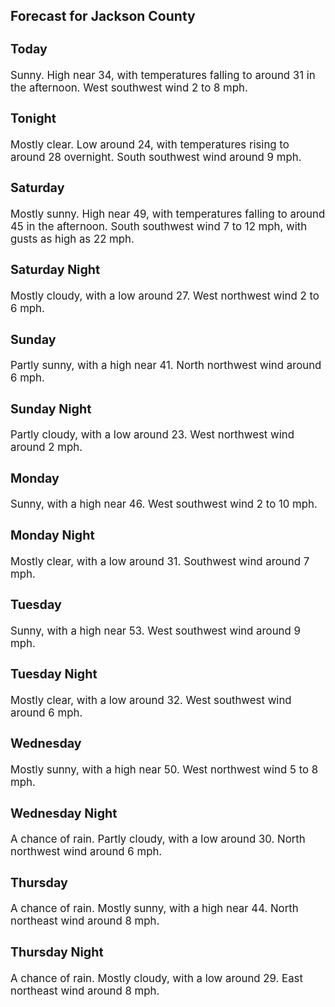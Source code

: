 <div>
   <h2>Forecast for Jackson County</h2>
   <p>
      <div style="font-size:120%">
         <h3>Today</h3>Sunny. High near 34, with temperatures falling to around 31 in the afternoon. West southwest wind 2 to 8 mph.<br></div>
   </p>
   <p>
      <div style="font-size:120%">
         <h3>Tonight</h3>Mostly clear. Low around 24, with temperatures rising to around 28 overnight. South southwest wind around 9 mph.<br></div>
   </p>
   <p>
      <div style="font-size:120%">
         <h3>Saturday</h3>Mostly sunny. High near 49, with temperatures falling to around 45 in the afternoon. South southwest wind 7 to 12 mph, with
         gusts as high as 22 mph.<br></div>
   </p>
   <p>
      <div style="font-size:120%">
         <h3>Saturday Night</h3>Mostly cloudy, with a low around 27. West northwest wind 2 to 6 mph.<br></div>
   </p>
   <p>
      <div style="font-size:120%">
         <h3>Sunday</h3>Partly sunny, with a high near 41. North northwest wind around 6 mph.<br></div>
   </p>
   <p>
      <div style="font-size:120%">
         <h3>Sunday Night</h3>Partly cloudy, with a low around 23. West northwest wind around 2 mph.<br></div>
   </p>
   <p>
      <div style="font-size:120%">
         <h3>Monday</h3>Sunny, with a high near 46. West southwest wind 2 to 10 mph.<br></div>
   </p>
   <p>
      <div style="font-size:120%">
         <h3>Monday Night</h3>Mostly clear, with a low around 31. Southwest wind around 7 mph.<br></div>
   </p>
   <p>
      <div style="font-size:120%">
         <h3>Tuesday</h3>Sunny, with a high near 53. West southwest wind around 9 mph.<br></div>
   </p>
   <p>
      <div style="font-size:120%">
         <h3>Tuesday Night</h3>Mostly clear, with a low around 32. West southwest wind around 6 mph.<br></div>
   </p>
   <p>
      <div style="font-size:120%">
         <h3>Wednesday</h3>Mostly sunny, with a high near 50. West northwest wind 5 to 8 mph.<br></div>
   </p>
   <p>
      <div style="font-size:120%">
         <h3>Wednesday Night</h3>A chance of rain. Partly cloudy, with a low around 30. North northwest wind around 6 mph.<br></div>
   </p>
   <p>
      <div style="font-size:120%">
         <h3>Thursday</h3>A chance of rain. Mostly sunny, with a high near 44. North northeast wind around 8 mph.<br></div>
   </p>
   <p>
      <div style="font-size:120%">
         <h3>Thursday Night</h3>A chance of rain. Mostly cloudy, with a low around 29. East northeast wind around 8 mph.<br></div>
   </p>
</div>
